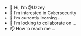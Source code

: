 - 👋 Hi, I’m @Uzzey
- 👀 I’m interested in Cybersecurity
- 🌱 I’m currently learning ...
- 💞️ I’m looking to collaborate on ...
- 📫 How to reach me ...

<!---
Uzzey/Uzzey is a ✨ special ✨ repository because its `README.md` (this file) appears on your GitHub profile.
You can click the Preview link to take a look at your changes.
--->

